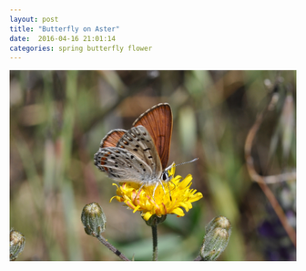 ```yaml
---
layout: post
title: "Butterfly on Aster"
date:  2016-04-16 21:01:14
categories: spring butterfly flower
---
```


![Butterfly on Aster](/images/butterfly-and-aster.png)

<!--more-->


